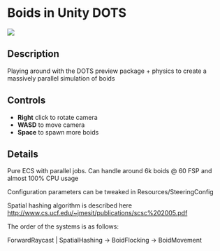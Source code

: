 # Boids in Unity DOTS

![](https://github.com/d-bucur/demos/raw/master/boids.gif)


## Description
Playing around with the DOTS preview package + physics to create a massively parallel simulation of boids

## Controls
- **Right** click to rotate camera
- **WASD** to move camera
- **Space** to spawn more boids

## Details
Pure ECS with parallel jobs. Can handle around 6k boids @ 60 FSP and almost 100% CPU usage

Configuration parameters can be tweaked in Resources/SteeringConfig

Spatial hashing algorithm is described here http://www.cs.ucf.edu/~jmesit/publications/scsc%202005.pdf

The order of the systems is as follows:

ForwardRaycast | SpatialHashing -> BoidFlocking -> BoidMovement
